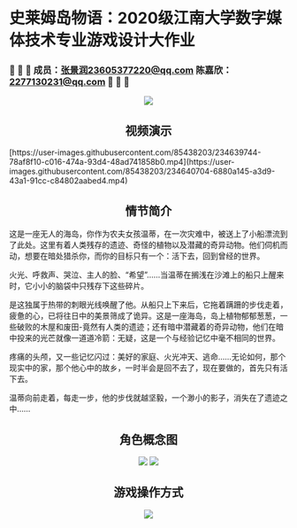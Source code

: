 # 史莱姆岛物语：2020级江南大学数字媒体技术专业游戏设计大作业
### 🔴 🔴 🔴  成员：张景润23605377220@qq.com 陈嘉欣：2277130231@qq.com  🔴 🔴 🔴
<div align = "center">
<img src = https://user-images.githubusercontent.com/85438203/234214571-5cb218eb-c781-405c-a3d1-28843838c5ad.png />
</div>

<h2 align="center"> 视频演示 </h2>
[https://user-images.githubusercontent.com/85438203/234639744-78af8f10-c016-474a-93d4-48ad741858b0.mp4](https://user-images.githubusercontent.com/85438203/234640704-6880a145-a3d9-43a1-91cc-c84802aabed4.mp4)


<h2 align="center"> 情节简介 </h2>
这是一座无人的海岛，你作为农夫女孩温蒂，在一次灾难中，被送上了小船漂流到了此处。这里有着人类残存的遗迹、奇怪的植物以及潜藏的奇异动物。他们伺机而动，想要在暗处猎杀你，而你的目标只有一个：活下去，回到曾经的世界。

火光、呼救声、哭泣、主人的脸、“希望”……当温蒂在搁浅在沙滩上的船只上醒来时，它小小的脑袋中只残存下这些碎片。

是这独属于热带的刺眼光线唤醒了他。从船只上下来后，它拖着蹒跚的步伐走着，疲惫的心，已将往日中的美景筛成了诡异。这是一座海岛，岛上植物郁郁葱葱，一些破败的木屋和废田-竟然有人类的遗迹；还有暗中潜藏着的奇异动物，他们在暗中投来的光芒就像一道道冷箭：无疑，这是一个与经验记忆中毫不相同的世界。

疼痛的头颅，又一些记忆闪过：美好的家庭、火光冲天、逃命……无论如何，那个现实中的家，那个他心中的故乡，一时半会是回不去了，现在要做的，首先只有活下去。

温蒂向前走着，每走一步，他的步伐就越坚毅，一个渺小的影子，消失在了遗迹之中……

<h2 align="center"> 角色概念图 </h2>
<div align = "center">
<img src = https://user-images.githubusercontent.com/85438203/234216665-20d2a07c-10f7-47a0-87e7-7a248e29488e.png />
<img src = https://user-images.githubusercontent.com/85438203/234216674-9151b50f-0e71-47ac-b616-ce71afbc8cb3.png />
 </div>

<h2 align="center"> 游戏操作方式 </h2>
<div align = "center">
<img src = https://user-images.githubusercontent.com/85438203/234216831-9aaeecf7-cc40-4770-b48e-c9c1ed1b040f.png />
</div>
